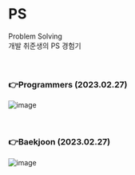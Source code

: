 # PS

Problem Solving<br>
개발 취준생의 PS 경험기
<br><br><br>


### 👉Programmers (2023.02.27)

![image](https://user-images.githubusercontent.com/92137309/221566347-e331c0ce-1e4f-42b9-acd7-801d3a590180.png)

<br>

### 👉Baekjoon (2023.02.27)

![image](https://user-images.githubusercontent.com/92137309/221566747-6d733fcc-3f4b-4415-badb-d2a7c880407e.png)

<br><br>
